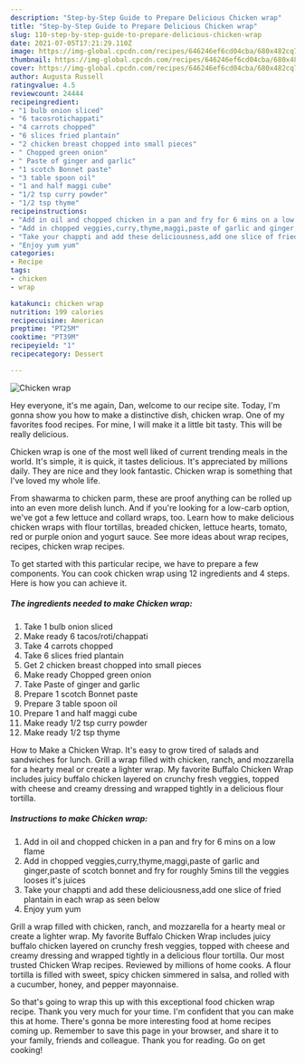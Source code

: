```yaml
---
description: "Step-by-Step Guide to Prepare Delicious Chicken wrap"
title: "Step-by-Step Guide to Prepare Delicious Chicken wrap"
slug: 110-step-by-step-guide-to-prepare-delicious-chicken-wrap
date: 2021-07-05T17:21:29.110Z
image: https://img-global.cpcdn.com/recipes/646246ef6cd04cba/680x482cq70/chicken-wrap-recipe-main-photo.jpg
thumbnail: https://img-global.cpcdn.com/recipes/646246ef6cd04cba/680x482cq70/chicken-wrap-recipe-main-photo.jpg
cover: https://img-global.cpcdn.com/recipes/646246ef6cd04cba/680x482cq70/chicken-wrap-recipe-main-photo.jpg
author: Augusta Russell
ratingvalue: 4.5
reviewcount: 24444
recipeingredient:
- "1 bulb onion sliced"
- "6 tacosrotichappati"
- "4 carrots chopped"
- "6 slices fried plantain"
- "2 chicken breast chopped into small pieces"
- " Chopped green onion"
- " Paste of ginger and garlic"
- "1 scotch Bonnet paste"
- "3 table spoon oil"
- "1 and half maggi cube"
- "1/2 tsp curry powder"
- "1/2 tsp thyme"
recipeinstructions:
- "Add in oil and chopped chicken in a pan and fry for 6 mins on a low flame"
- "Add in chopped veggies,curry,thyme,maggi,paste of garlic and ginger,paste of scotch bonnet and fry for roughly 5mins till the veggies looses it&#39;s juices"
- "Take your chappti and add these deliciousness,add one slice of fried plantain in each wrap as seen below"
- "Enjoy yum yum"
categories:
- Recipe
tags:
- chicken
- wrap

katakunci: chicken wrap 
nutrition: 199 calories
recipecuisine: American
preptime: "PT25M"
cooktime: "PT39M"
recipeyield: "1"
recipecategory: Dessert

---
```



![Chicken wrap](https://img-global.cpcdn.com/recipes/646246ef6cd04cba/680x482cq70/chicken-wrap-recipe-main-photo.jpg)

Hey everyone, it's me again, Dan, welcome to our recipe site. Today, I'm gonna show you how to make a distinctive dish, chicken wrap. One of my favorites food recipes. For mine, I will make it a little bit tasty. This will be really delicious.

Chicken wrap is one of the most well liked of current trending meals in the world. It's simple, it is quick, it tastes delicious. It's appreciated by millions daily. They are nice and they look fantastic. Chicken wrap is something that I've loved my whole life.

From shawarma to chicken parm, these are proof anything can be rolled up into an even more delish lunch. And if you&#39;re looking for a low-carb option, we&#39;ve got a few lettuce and collard wraps, too. Learn how to make delicious chicken wraps with flour tortillas, breaded chicken, lettuce hearts, tomato, red or purple onion and yogurt sauce. See more ideas about wrap recipes, recipes, chicken wrap recipes.


To get started with this particular recipe, we have to prepare a few components. You can cook chicken wrap using 12 ingredients and 4 steps. Here is how you can achieve it.

<!--inarticleads1-->

##### The ingredients needed to make Chicken wrap:

1. Take 1 bulb onion sliced
1. Make ready 6 tacos/roti/chappati
1. Take 4 carrots chopped
1. Take 6 slices fried plantain
1. Get 2 chicken breast chopped into small pieces
1. Make ready  Chopped green onion
1. Take  Paste of ginger and garlic
1. Prepare 1 scotch Bonnet paste
1. Prepare 3 table spoon oil
1. Prepare 1 and half maggi cube
1. Make ready 1/2 tsp curry powder
1. Make ready 1/2 tsp thyme


How to Make a Chicken Wrap. It&#39;s easy to grow tired of salads and sandwiches for lunch. Grill a wrap filled with chicken, ranch, and mozzarella for a hearty meal or create a lighter wrap. My favorite Buffalo Chicken Wrap includes juicy buffalo chicken layered on crunchy fresh veggies, topped with cheese and creamy dressing and wrapped tightly in a delicious flour tortilla. 

<!--inarticleads2-->

##### Instructions to make Chicken wrap:

1. Add in oil and chopped chicken in a pan and fry for 6 mins on a low flame
1. Add in chopped veggies,curry,thyme,maggi,paste of garlic and ginger,paste of scotch bonnet and fry for roughly 5mins till the veggies looses it&#39;s juices
1. Take your chappti and add these deliciousness,add one slice of fried plantain in each wrap as seen below
1. Enjoy yum yum


Grill a wrap filled with chicken, ranch, and mozzarella for a hearty meal or create a lighter wrap. My favorite Buffalo Chicken Wrap includes juicy buffalo chicken layered on crunchy fresh veggies, topped with cheese and creamy dressing and wrapped tightly in a delicious flour tortilla. Our most trusted Chicken Wrap recipes. Reviewed by millions of home cooks. A flour tortilla is filled with sweet, spicy chicken simmered in salsa, and rolled with a cucumber, honey, and pepper mayonnaise. 

So that's going to wrap this up with this exceptional food chicken wrap recipe. Thank you very much for your time. I'm confident that you can make this at home. There's gonna be more interesting food at home recipes coming up. Remember to save this page in your browser, and share it to your family, friends and colleague. Thank you for reading. Go on get cooking!
